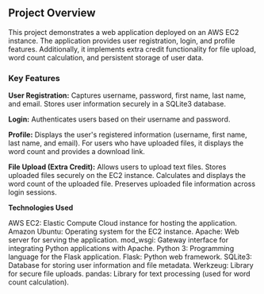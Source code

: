 ## **Project Overview**

This project demonstrates a web application deployed on an AWS EC2 instance. The application provides user registration, login, and profile features. Additionally, it implements extra credit functionality for file upload, word count calculation, and persistent storage of user data.

### **Key Features**

**User Registration:**
Captures username, password, first name, last name, and email.
Stores user information securely in a SQLite3 database.

**Login:**
Authenticates users based on their username and password.

**Profile:**
Displays the user's registered information (username, first name, last name, and email).
For users who have uploaded files, it displays the word count and provides a download link.

**File Upload (Extra Credit):**
Allows users to upload text files.
Stores uploaded files securely on the EC2 instance.
Calculates and displays the word count of the uploaded file.
Preserves uploaded file information across login sessions.

**Technologies Used**

AWS EC2: Elastic Compute Cloud instance for hosting the application.
Amazon Ubuntu: Operating system for the EC2 instance.
Apache: Web server for serving the application.
mod_wsgi: Gateway interface for integrating Python applications with Apache.
Python 3: Programming language for the Flask application.
Flask: Python web framework.
SQLite3: Database for storing user information and file metadata.
Werkzeug: Library for secure file uploads.
pandas: Library for text processing (used for word count calculation).
